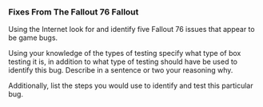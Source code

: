 ### Fixes From The Fallout 76 Fallout

Using the Internet look for and identify five Fallout 76 issues that appear to be game bugs.

Using your knowledge of the types of testing specify what type of box testing it is, in addition to what type of testing should have be used to identify this bug. Describe in a sentence or two your reasoning why.

Additionally, list the steps you would use to identify and test this particular bug.

